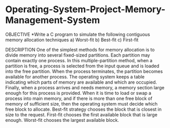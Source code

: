 # Operating-System-Project-Memory-Management-System
OBJECTIVE
*Write a C program to simulate the following contiguous memory allocation techniques
a) Worst-fit b) Best-fit c) First-fit

DESCRIPTION
One of the simplest methods for memory allocation is to divide memory into several fixed-sized partitions. Each
partition may contain exactly one process. In this multiple-partition method, when a partition is free, a process is
selected from the input queue and is loaded into the free partition. When the process terminates, the partition
becomes available for another process. The operating system keeps a table indicating which parts of memory
are available and which are occupied. Finally, when a process arrives and needs memory, a memory section
large enough for this process is provided. When it is time to load or swap a process into main memory, and if
there is more than one free block of memory of sufficient size, then the operating system must decide which
free block to allocate. Best-fit strategy chooses the block that is closest in size to the request. First-fit chooses
the first available block that is large enough. Worst-fit chooses the largest available block.

